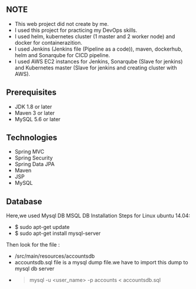 ## NOTE
- This web project did not create by me.
- I used this project for practicing my DevOps skills.
- I used helm, kubernetes cluster (1 master and 2 worker node) and docker for containerazition.
- I used Jenkins (Jenkins file (Pipeline as a code)), maven, dockerhub, helm and Sonarqube for CICD pipeline.
- I used AWS EC2 instances for Jenkins, Sonarqube (Slave for jenkins) and Kubernetes master (Slave for jenkins and creating cluster with AWS).

## Prerequisites
- JDK 1.8 or later
- Maven 3 or later
- MySQL 5.6 or later

## Technologies 
- Spring MVC
- Spring Security
- Spring Data JPA
- Maven
- JSP
- MySQL
## Database
Here,we used Mysql DB 
MSQL DB Installation Steps for Linux ubuntu 14.04:
- $ sudo apt-get update
- $ sudo apt-get install mysql-server

Then look for the file :
- /src/main/resources/accountsdb
- accountsdb.sql file is a mysql dump file.we have to import this dump to mysql db server
- > mysql -u <user_name> -p accounts < accountsdb.sql


